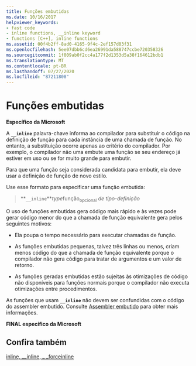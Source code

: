 ```yaml
---
title: Funções embutidas
ms.date: 10/16/2017
helpviewer_keywords:
- fast code
- inline functions, __inline keyword
- functions [C++], inline functions
ms.assetid: 00f4b2ff-8ad0-4165-9f4c-2ef157d03f31
ms.openlocfilehash: 5ee07dbb6cd6ea26991da588747ccbe720358326
ms.sourcegitcommit: 1f009ab0f2cc4a177f2d1353d5a38f164612bdb1
ms.translationtype: MT
ms.contentlocale: pt-BR
ms.lasthandoff: 07/27/2020
ms.locfileid: "87211808"
---
```

# <a name="inline-functions"></a>Funções embutidas

**Específico da Microsoft**

A **`__inline`** palavra-chave informa ao compilador para substituir o código na definição de função para cada instância de uma chamada de função. No entanto, a substituição ocorre apenas ao critério do compilador. Por exemplo, o compilador não uma embute uma função se seu endereço já estiver em uso ou se for muito grande para embutir.

Para que uma função seja considerada candidata para embutir, ela deve usar a definição de função de novo estilo.

Use esse formato para especificar uma função embutida:

> **`__inline`***type*função<sub>opcional</sub> *de tipo-definição*

O uso de funções embutidas gera código mais rápido e às vezes pode gerar código menor do que a chamada de função equivalente gera pelos seguintes motivos:

- Ela poupa o tempo necessário para executar chamadas de função.

- As funções embutidas pequenas, talvez três linhas ou menos, criam menos código do que a chamada de função equivalente porque o compilador não gera código para tratar de argumentos e um valor de retorno.

- As funções geradas embutidas estão sujeitas às otimizações de código não disponíveis para funções normais porque o compilador não executa otimizações entre procedimentos.

As funções que usam **`__inline`** não devem ser confundidas com o código do assembler embutido. Consulte [Assembler embutido](../c-language/inline-assembler-c.md) para obter mais informações.

**FINAL específico da Microsoft**

## <a name="see-also"></a>Confira também

[inline, __inline, \_ _forceinline](../cpp/inline-functions-cpp.md)
